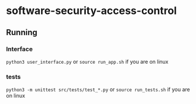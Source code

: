 # software-security-access-control

## Running

### Interface

`python3 user_interface.py` or `source run_app.sh` if you are on linux

### tests

`python3 -m unittest src/tests/test_*.py` or `source run_tests.sh` if you are on linux
